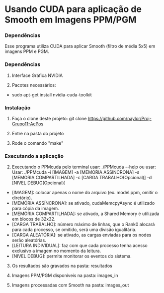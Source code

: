 ﻿Usando CUDA para aplicação de Smooth em Imagens PPM/PGM
===========================================================

### Dependências
Esse programa utiliza CUDA para aplicar Smooth (filtro de média 5x5) em imagens PPM e PGM.

### Dependências
1. Interface Gráfica NVIDIA

2. Pacotes necessários:

* sudo apt-get install nvidia-cuda-toolkit

### Instalação

1. Faça o clone deste projeto:
	git clone https://github.com/naylor/Proj-Grupo11-AePos

2. Entre na pasta do projeto

3. Rode o comando "make"


### Executando a aplicação
2. Executando o PPMcuda pelo terminal
   usar: ./PPMcuda --help
   ou
   usar: Usar: ./PPMcuda -i [IMAGEM] -a [MEMORIA ASSINCRONA] -s [MEMORIA COMPARTILHADA] -c [CARGA TRABALHO(Opcional)] -d [NIVEL DEBUG(Opcional)]


  * [IMAGEM]: colocar apenas o nome do arquivo (ex. model.ppm, omitir o diretório).
  * [MEMÓRIA ASSÍNCRONA]: se ativado, cudaMemcpyAsync é utilizado para cópia da imagem.
  * [MEMÓRIA COMPARTILHADA]: se ativado, a Shared Memory é utilizada em blocos de 32x32.
  * [CARGA TRABALHO]: número máximo de linhas, que o Rank0 alocará para cada processo, se omitido, será uma divisão igualitária.
  * [CARGA ALEATÓRIA]: se ativado, as cargas enviadas para os nodes serão aleatórias.
  * [LEITURA INDIVIDUAL]: faz com que cada processo tenha acesso exclusivo a imagem no momento da leitura.
  * [NIVEL DEBUG]: permite monitorar os eventos do sistema.

3. Os resultados são gravados na pasta: resultados

4. Imagens PPM/PGM disponíveis na pasta: images_in
5. Imagens processadas com Smooth na pasta: images_out
